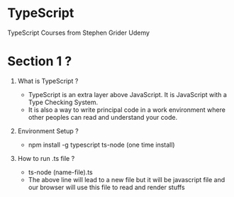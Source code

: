 # TypeScript

TypeScript Courses from Stephen Grider Udemy

# Section 1 ?

1. What is TypeScript ?
   * TypeScript is an extra layer above JavaScript. It is JavaScript with a Type Checking System.
   * It is also a way to write principal code in a work environment where other peoples can read and understand your code.

2. Environment Setup ?
   * npm install -g typescript ts-node (one time install)

3. How to run .ts file ?
   * ts-node (name-file).ts
   * The above line will lead to a new file but it will be javascript file and our browser will use this file to read and render stuffs
